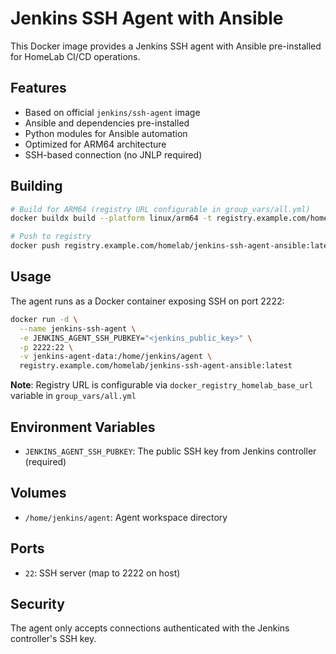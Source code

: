 # Jenkins SSH Agent with Ansible

This Docker image provides a Jenkins SSH agent with Ansible pre-installed for HomeLab CI/CD operations.

## Features

- Based on official `jenkins/ssh-agent` image
- Ansible and dependencies pre-installed
- Python modules for Ansible automation
- Optimized for ARM64 architecture
- SSH-based connection (no JNLP required)

## Building

```bash
# Build for ARM64 (registry URL configurable in group_vars/all.yml)
docker buildx build --platform linux/arm64 -t registry.example.com/homelab/jenkins-ssh-agent-ansible:latest .

# Push to registry
docker push registry.example.com/homelab/jenkins-ssh-agent-ansible:latest
```

## Usage

The agent runs as a Docker container exposing SSH on port 2222:

```bash
docker run -d \
  --name jenkins-ssh-agent \
  -e JENKINS_AGENT_SSH_PUBKEY="<jenkins_public_key>" \
  -p 2222:22 \
  -v jenkins-agent-data:/home/jenkins/agent \
  registry.example.com/homelab/jenkins-ssh-agent-ansible:latest
```

**Note**: Registry URL is configurable via `docker_registry_homelab_base_url` variable in `group_vars/all.yml`

## Environment Variables

- `JENKINS_AGENT_SSH_PUBKEY`: The public SSH key from Jenkins controller (required)

## Volumes

- `/home/jenkins/agent`: Agent workspace directory

## Ports

- `22`: SSH server (map to 2222 on host)

## Security

The agent only accepts connections authenticated with the Jenkins controller's SSH key.